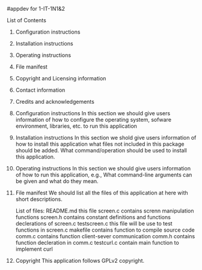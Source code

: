 #appdev for 1-IT-1N1&2

List of Contents
1. Configuration instructions
2. Installation instructions
3. Operating instructions
4. File manifest
5. Copyright and Licensing information
6. Contact information
7. Credits and acknowledgements



1. Configuration instructions
	In this section we should give users information of how to configure
	the operating system, sofware environment, libraries, etc. to run
	this application

2. Installation instructions
	In this section we shold give users information of how to install this application
	what files not included in this package should be added. What command/operation
	should be used to install this application.

3. Operating instructions
	In this section we should give users information of how to run this application,
	e.g., What command-line arguments can be given and what do they mean.

4. File manifest
	We should list all the files of this application at here with short descriptions.

	List of files:
	README.md		this file
	screen.c		contains screnn manipulation functions
	screen.h		contains constant definitions and functions declerations
					of screen.c
	testscreen.c	this file will be use to test functions in screen.c
	makefile		contains function to compile source code
	comm.c			contains function client-sever communication
	comm.h			contains function decleration in comm.c
	testcurl.c		contain main function to implement curl

5. Copyright
	This application follows GPLv2 copyright.

